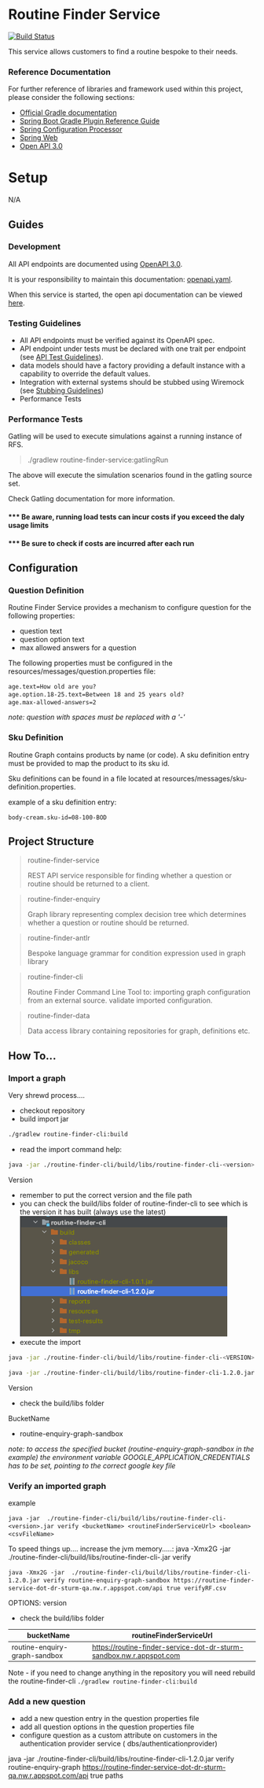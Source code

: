 # Routine Finder Service

[![Build Status](https://jenkins.dr-sturm.e2x.com/buildStatus/icon?job=dbs-service-authentication-provider-publish)](https://jenkins.dr-sturm.e2x.com/job/dbs-service-routine-finder-publish/)

This service allows customers to find a routine bespoke to their needs.

### Reference Documentation

For further reference of libraries and framework used within this project, please consider the following sections:

* [Official Gradle documentation](https://docs.gradle.org)
* [Spring Boot Gradle Plugin Reference Guide](https://docs.spring.io/spring-boot/docs/2.4.1/gradle-plugin/reference/html/)
* [Spring Configuration Processor](https://docs.spring.io/spring-boot/docs/2.4.1/reference/htmlsingle/#configuration-metadata-annotation-processor)
* [Spring Web](https://docs.spring.io/spring-boot/docs/2.4.1/reference/htmlsingle/#boot-features-developing-web-applications)
* [Open API 3.0](https://swagger.io/specification/)

# Setup

N/A

## Guides

### Development

All API endpoints are documented using [OpenAPI 3.0](https://swagger.io/specification/).

It is your responsibility to maintain this documentation: [openapi.yaml](./authentication-provider-service/src/main/resources/static/swagger-apis/v1/openapi.yaml).

When this service is started, the open api documentation can be viewed [here](http://localhost:8080/api/swagger-ui/index.html).

### Testing Guidelines

- All API endpoints must be verified against its OpenAPI spec.
- API endpoint under tests must be declared with one trait per endpoint (see [API Test Guidelines](./authentication-provider-service/documentation/api-test.md)).
- data models should have a factory providing a default instance with a capability to override the default values.
- Integration with external systems should be stubbed using Wiremock (see [Stubbing Guidelines](./authentication-provider-service/documentation/stubbing.md))
- Performance Tests 

### Performance Tests

Gatling will be used to execute simulations against a running instance of RFS. 

> ./gradlew routine-finder-service:gatlingRun

The above will execute the simulation scenarios found in the gatling source set.

Check Gatling documentation for more information.

#### *** Be aware, running load tests can incur costs if you exceed the daly usage limits
#### *** Be sure to check if costs are incurred after each run

## Configuration

### Question Definition

Routine Finder Service provides a mechanism to configure question for the following properties:

- question text
- question option text
- max allowed answers for a question

The following properties must be configured in the resources/messages/question.properties file:

```properties
age.text=How old are you?
age.option.18-25.text=Between 18 and 25 years old?
age.max-allowed-answers=2
```

*note: question with spaces must be replaced with a '-'*

### Sku Definition

Routine Graph contains products by name (or code). A sku definition entry must be provided to map the product to its sku id.

Sku definitions can be found in a file located at resources/messages/sku-definition.properties.

example of a sku definition entry:
```properties
body-cream.sku-id=08-100-BOD
```


## Project Structure

>routine-finder-service
> 
>REST API service responsible for finding whether a question or routine should be returned to a client.  

>routine-finder-enquiry
>
>Graph library representing complex decision tree which determines whether a question or routine should be returned.

>routine-finder-antlr
> 
>Bespoke language grammar for condition expression used in graph library  

>routine-finder-cli
>
>Routine Finder Command Line Tool to:
> importing graph configuration from an external source.
> validate imported configuration.

>routine-finder-data
> 
> Data access library containing repositories for graph, definitions etc.


## How To...

### Import a graph

Very shrewd process....

- checkout repository
- build import jar

```bash
./gradlew routine-finder-cli:build
```

- read the import command help:

```bash
java -jar ./routine-finder-cli/build/libs/routine-finder-cli-<version>.jar help
```

Version
- remember to put the correct version and the file path
- you can check the build/libs folder of routine-finder-cli to see which is the version it has built (always use the latest)
  ![img.png](readme.png)
- execute the import 
```bash
java -jar ./routine-finder-cli/build/libs/routine-finder-cli-<VERSION>.jar import <FILE> routine-enquiry-graph-sandbox false
```

```bash
java -jar ./routine-finder-cli/build/libs/routine-finder-cli-1.2.0.jar import ./import.json routine-enquiry-graph-sandbox false
```

Version
- check the build/libs folder 
  
BucketName
- routine-enquiry-graph-sandbox


*note: to access the specified bucket (routine-enquiry-graph-sandbox in the example) the environment variable
GOOGLE_APPLICATION_CREDENTIALS has to be set, pointing to the correct google key file*



### Verify an imported graph
example
```
java -jar  ./routine-finder-cli/build/libs/routine-finder-cli-<version>.jar verify <bucketName> <routineFinderServiceUrl> <boolean> <csvFileName>
```
To speed things up.... increase the jvm memory.....: 
 java  -Xmx2G -jar  ./routine-finder-cli/build/libs/routine-finder-cli-<version>.jar verify <bucketName> <routineFinderServiceUrl> <boolean> <csvFileName>

```
java -Xmx2G -jar  ./routine-finder-cli/build/libs/routine-finder-cli-1.2.0.jar verify routine-enquiry-graph-sandbox https://routine-finder-service-dot-dr-sturm-qa.nw.r.appspot.com/api true verifyRF.csv
```

OPTIONS:
version 
- check the build/libs folder 

|bucketName|routineFinderServiceUrl|
|---|---|
|routine-enquiry-graph-sandbox |https://routine-finder-service-dot-dr-sturm-sandbox.nw.r.appspot.com|  


Note - if you need to change anything in the repository you will need rebuild the routine-finder-cli
`./gradlew routine-finder-cli:build`


### Add a new question

- add a new question entry in the question properties file
- add all question options in the question properties file
- configure question as a custom attribute on customers in the authentication provider service (
  dbs/authenticationprovider)


java -jar  ./routine-finder-cli/build/libs/routine-finder-cli-1.2.0.jar verify routine-enquiry-graph https://routine-finder-service-dot-dr-sturm-qa.nw.r.appspot.com/api true paths
